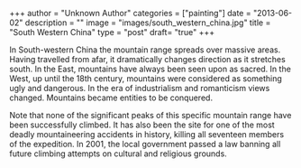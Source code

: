 +++
author = "Unknown Author"
categories = ["painting"]
date = "2013-06-02"
description = ""
image = "images/south_western_china.jpg"
title = "South Western China"
type = "post"
draft= "true"
+++

In South-western China the mountain range spreads over massive areas. Having travelled from afar, it dramatically changes direction as it stretches south. In the East, mountains have always been seen upon as sacred. In the West, up until the 18th century, mountains were considered as something ugly and dangerous. In the era of industrialism and romanticism views changed. Mountains became entities to be conquered.

<!--more-->

Note that none of the significant peaks of this specific mountain range have been successfully climbed. It has also been the site for one of the most deadly mountaineering accidents in history, killing all seventeen members of the expedition. In 2001, the local government passed a law banning all future climbing attempts on cultural and religious grounds.
